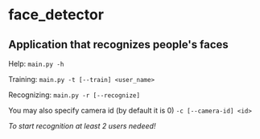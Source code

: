 # face_detector
## Application that recognizes people's faces

Help:         `main.py -h`

Training:     `main.py -t [--train] <user_name>`

Recognizing:  `main.py -r [--recognize]`

You may also specify camera id (by default it is 0) `-c [--camera-id] <id>`

_To start recognition at least 2 users nedeed!_

